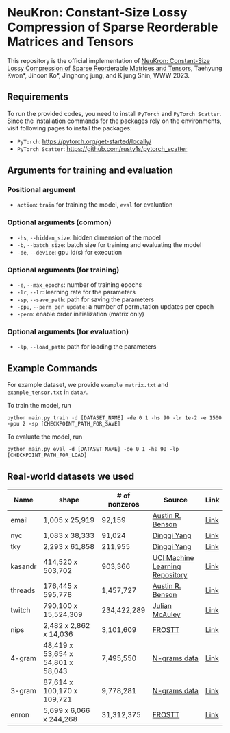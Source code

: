 # NeuKron: Constant-Size Lossy Compression of Sparse Reorderable Matrices and Tensors

This repository is the official implementation of [NeuKron: Constant-Size Lossy Compression of Sparse Reorderable Matrices and Tensors](https://dl.acm.org/doi/pdf/10.1145/3543507.3583226), Taehyung Kwon*, Jihoon Ko*, Jinghong jung, and Kijung Shin, WWW 2023.

## Requirements

To run the provided codes, you need to install `PyTorch` and `PyTorch Scatter`. Since the installation commands for the packages rely on the environments, visit following pages to install the packages:

- `PyTorch`: https://pytorch.org/get-started/locally/
- `PyTorch Scatter`: https://github.com/rusty1s/pytorch_scatter

## Arguments for training and evaluation

### Positional argument
- `action`: `train` for training the model, `eval` for evaluation

### Optional arguments (common)
- `-hs`, `--hidden_size`: hidden dimension of the model
- `-b`, `--batch_size`: batch size for training and evaluating the model
- `-de`, `--device`: gpu id(s) for execution

### Optional arguments (for training)
- `-e`, `--max_epochs`: number of training epochs
- `-lr`, `--lr`: learning rate for the parameters
- `-sp`, `--save_path`: path for saving the parameters
- `-ppu`, `--perm_per_update`: a number of permutation updates per epoch
- `-perm`: enable order initialization (matrix only)

### Optional arguments (for evaluation)
- `-lp`, `--load_path`: path for loading the parameters

## Example Commands

For example dataset, we provide ```example_matrix.txt``` and ```example_tensor.txt``` in `data/`.

To train the model, run
```
python main.py train -d [DATASET_NAME] -de 0 1 -hs 90 -lr 1e-2 -e 1500 -ppu 2 -sp [CHECKPOINT_PATH_FOR_SAVE]
```

To evaluate the model, run
```
python main.py eval -d [DATASET_NAME] -de 0 1 -hs 90 -lp [CHECKPOINT_PATH_FOR_LOAD]
```

## Real-world datasets we used

|Name|shape|# of nonzeros|Source|Link|
|-|-|-|-|-|
|email|1,005 x 25,919|92,159|[Austin R. Benson](https://www.cs.cornell.edu/~arb/data/email-Eu/)|[Link](https://drive.google.com/open?id=1oFnrRaLPlYCNgABInjjW8fUgui49eOZN)|
|nyc|1,083 x 38,333|91,024|[Dingqi Yang](https://sites.google.com/site/yangdingqi/home/foursquare-dataset)|[Link](http://www.google.com/url?q=http%3A%2F%2Fwww-public.it-sudparis.eu%2F~zhang_da%2Fpub%2Fdataset_tsmc2014.zip&sa=D&sntz=1&usg=AFQjCNG04iQk2xN3SLlG7X4r1fGjb88Tpw)|
|tky|2,293 x 61,858|211,955|[Dingqi Yang](https://sites.google.com/site/yangdingqi/home/foursquare-dataset)|[Link](http://www.google.com/url?q=http%3A%2F%2Fwww-public.it-sudparis.eu%2F~zhang_da%2Fpub%2Fdataset_tsmc2014.zip&sa=D&sntz=1&usg=AFQjCNG04iQk2xN3SLlG7X4r1fGjb88Tpw)|
|kasandr|414,520 x 503,702|903,366|[UCI Machine Learning Repository](https://archive.ics.uci.edu/ml/datasets/KASANDR)|[Link](https://archive.ics.uci.edu/ml/datasets/KASANDR)|
|threads|176,445 x 595,778|1,457,727|[Austin R. Benson](https://www.cs.cornell.edu/~arb/data/threads-math-sx/)|[Link](https://drive.google.com/open?id=1aoNCO5IfY14cIKyTir-qAZl78sgMixhA)|
|twitch|790,100 x 15,524,309|234,422,289|[Julian McAuley](https://cseweb.ucsd.edu/~jmcauley/datasets.html#twitch)|[Link](https://www.google.com/url?q=https://drive.google.com/drive/folders/1BD8m7a8m7onaifZay05yYjaLxyVV40si?usp%3Dsharing&source=gmail-html&ust=1629428377164000&usg=AFQjCNFXimN1hHftvhgIu5iKUTZiOsep8A)|
|nips|2,482 x 2,862 x 14,036|3,101,609|[FROSTT](http://frostt.io/tensors/nips/)|[Link](https://s3.us-east-2.amazonaws.com/frostt/frostt_data/nips/nips.tns.gz)|
|4-gram|48,419 x 53,654 x 54,801 x 58,043|7,495,550|[N-grams data](https://www.ngrams.info/download_coha.asp)|[Link](https://www.ngrams.info/download_coha.asp)|
|3-gram|87,614 x 100,170 x 109,721|9,778,281|[N-grams data](https://www.ngrams.info/download_coha.asp)|[Link](https://www.ngrams.info/download_coha.asp)|
|enron|5,699 x 6,066 x 244,268|31,312,375|[FROSTT](http://frostt.io/tensors/enron/)|[Link](https://s3.us-east-2.amazonaws.com/frostt/frostt_data/enron/enron.tns.gz)|
